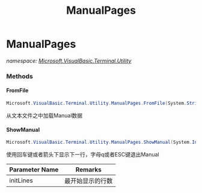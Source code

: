 ﻿---
title: ManualPages
---

# ManualPages
_namespace: [Microsoft.VisualBasic.Terminal.Utility](N-Microsoft.VisualBasic.Terminal.Utility.html)_





### Methods

#### FromFile
```csharp
Microsoft.VisualBasic.Terminal.Utility.ManualPages.FromFile(System.String)
```
从文本文件之中加载Manual数据

#### ShowManual
```csharp
Microsoft.VisualBasic.Terminal.Utility.ManualPages.ShowManual(System.Int32,System.Int32)
```
使用回车键或者箭头下显示下一行，字母q或者ESC键退出Manual

|Parameter Name|Remarks|
|--------------|-------|
|initLines|最开始显示的行数|



